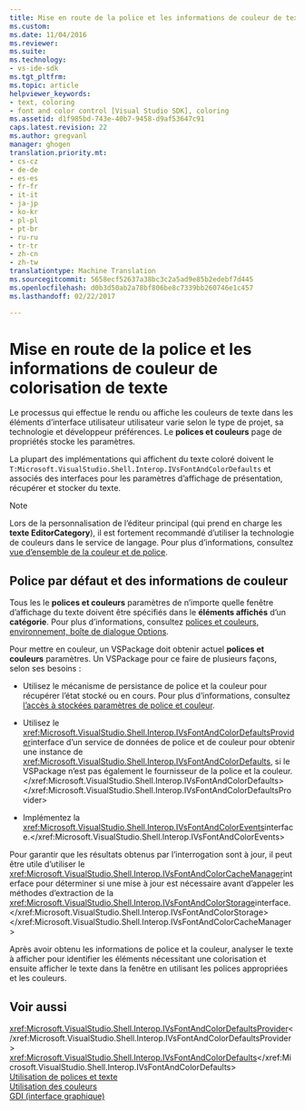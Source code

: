```yaml
---
title: Mise en route de la police et les informations de couleur de texte colorisation | Documents Microsoft
ms.custom: 
ms.date: 11/04/2016
ms.reviewer: 
ms.suite: 
ms.technology:
- vs-ide-sdk
ms.tgt_pltfrm: 
ms.topic: article
helpviewer_keywords:
- text, coloring
- font and color control [Visual Studio SDK], coloring
ms.assetid: d1f985bd-743e-40b7-9458-d9af53647c91
caps.latest.revision: 22
ms.author: gregvanl
manager: ghogen
translation.priority.mt:
- cs-cz
- de-de
- es-es
- fr-fr
- it-it
- ja-jp
- ko-kr
- pl-pl
- pt-br
- ru-ru
- tr-tr
- zh-cn
- zh-tw
translationtype: Machine Translation
ms.sourcegitcommit: 5658ecf52637a38bc3c2a5ad9e85b2edebf7d445
ms.openlocfilehash: d0b3d50ab2a78bf806be8c7339bb260746e1c457
ms.lasthandoff: 02/22/2017

---
```

# <a name="getting-font-and-color-information-for-text-colorization"></a>Mise en route de la police et les informations de couleur de colorisation de texte
Le processus qui effectue le rendu ou affiche les couleurs de texte dans les éléments d’interface utilisateur utilisateur varie selon le type de projet, sa technologie et développeur préférences. Le **polices et couleurs** page de propriétés stocke les paramètres.  
  
 La plupart des implémentations qui affichent du texte coloré doivent le `T:Microsoft.VisualStudio.Shell.Interop.IVsFontAndColorDefaults` et associés des interfaces pour les paramètres d’affichage de présentation, récupérer et stocker du texte.  
  
> [!NOTE]
>  Lors de la personnalisation de l’éditeur principal (qui prend en charge les **texte EditorCategory**), il est fortement recommandé d’utiliser la technologie de couleurs dans le service de langage. Pour plus d’informations, consultez [vue d’ensemble de la couleur et de police](../extensibility/font-and-color-overview.md).  
  
## <a name="getting-default-font-and-color-information"></a>Police par défaut et des informations de couleur  
 Tous les le **polices et couleurs** paramètres de n’importe quelle fenêtre d’affichage du texte doivent être spécifiés dans le **éléments affichés** d’un **catégorie**. Pour plus d’informations, consultez [polices et couleurs, environnement, boîte de dialogue Options](../ide/reference/fonts-and-colors-environment-options-dialog-box.md).  
  
 Pour mettre en couleur, un VSPackage doit obtenir actuel **polices et couleurs** paramètres. Un VSPackage pour ce faire de plusieurs façons, selon ses besoins :  
  
-   Utilisez le mécanisme de persistance de police et la couleur pour récupérer l’état stocké ou en cours. Pour plus d’informations, consultez [l’accès à stockées paramètres de police et couleur](../extensibility/accessing-stored-font-and-color-settings.md).  
  
-   Utilisez le <xref:Microsoft.VisualStudio.Shell.Interop.IVsFontAndColorDefaultsProvider>interface d’un service de données de police et de couleur pour obtenir une instance de <xref:Microsoft.VisualStudio.Shell.Interop.IVsFontAndColorDefaults>, si le VSPackage n’est pas également le fournisseur de la police et la couleur.</xref:Microsoft.VisualStudio.Shell.Interop.IVsFontAndColorDefaults> </xref:Microsoft.VisualStudio.Shell.Interop.IVsFontAndColorDefaultsProvider>  
  
-   Implémentez la <xref:Microsoft.VisualStudio.Shell.Interop.IVsFontAndColorEvents>interface.</xref:Microsoft.VisualStudio.Shell.Interop.IVsFontAndColorEvents>  
  
 Pour garantir que les résultats obtenus par l’interrogation sont à jour, il peut être utile d’utiliser le <xref:Microsoft.VisualStudio.Shell.Interop.IVsFontAndColorCacheManager>interface pour déterminer si une mise à jour est nécessaire avant d’appeler les méthodes d’extraction de la <xref:Microsoft.VisualStudio.Shell.Interop.IVsFontAndColorStorage>interface.</xref:Microsoft.VisualStudio.Shell.Interop.IVsFontAndColorStorage> </xref:Microsoft.VisualStudio.Shell.Interop.IVsFontAndColorCacheManager>  
  
 Après avoir obtenu les informations de police et la couleur, analyser le texte à afficher pour identifier les éléments nécessitant une colorisation et ensuite afficher le texte dans la fenêtre en utilisant les polices appropriées et les couleurs.  
  
## <a name="see-also"></a>Voir aussi  
 <xref:Microsoft.VisualStudio.Shell.Interop.IVsFontAndColorDefaultsProvider></xref:Microsoft.VisualStudio.Shell.Interop.IVsFontAndColorDefaultsProvider>   
 <xref:Microsoft.VisualStudio.Shell.Interop.IVsFontAndColorDefaults></xref:Microsoft.VisualStudio.Shell.Interop.IVsFontAndColorDefaults>   
 [Utilisation de polices et texte](http://msdn.microsoft.com/Library/d43640f3-da94-4df2-a29d-a9d021a1c069)   
 [Utilisation des couleurs](/visual-cpp/windows/working-with-color-image-editor-for-icons)   
 [GDI (interface graphique)](http://msdn.microsoft.com/en-us/7e1d4540-bb2e-4257-8eee-eee376acba83)
